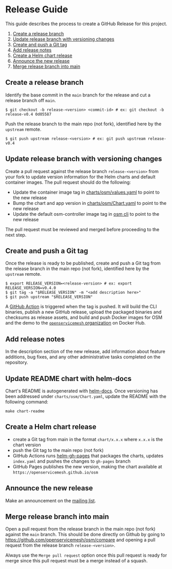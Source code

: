 # Release Guide

This guide describes the process to create a GitHub Release for this project.

1. [Create a release branch](#create-a-release-branch)
1. [Update release branch with versioning changes](#update-release-branch-with-versioning-changes)
1. [Create and push a Git tag](#create-and-push-a-git-tag)
1. [Add release notes](#add-release-notes)
1. [Create a Helm chart release](#create-a-helm-chart-release)
1. [Announce the new release](#announce-the-new-release)
1. [Merge release branch into main](#merge-release-branch-into-main)

## Create a release branch

Identify the base commit in the `main` branch for the release and cut a release branch off `main`.
```console
$ git checkout -b release-<version> <commit-id> # ex: git checkout -b release-v0.4 0d05587
```

Push the release branch to the main repo (not fork), identified here by the `upstream` remote.
```console
$ git push upstream release-<version> # ex: git push upstream release-v0.4
```

## Update release branch with versioning changes

Create a pull request against the release branch `release-<version>` from your fork to update version
information for the Helm charts and default container images. The pull request should do the following:

* Update the container image tag in [charts/osm/values.yaml](/charts/osm/values.yaml) to point to the new release
* Bump the chart and app version in [charts/osm/Chart.yaml](/charts/osm/Chart.yaml) to point to the new release
* Update the default osm-controller image tag in [osm cli](/cmd/cli/install.go) to point to the new release

The pull request must be reviewed and merged before proceeding to the next step.

## Create and push a Git tag

Once the release is ready to be published, create and push a Git tag from the release branch in
the main repo (not fork), identified here by the `upstream` remote.

```console
$ export RELEASE_VERSION=<release-version> # ex: export RELEASE_VERSION=v0.4.0
$ git tag -a "$RELEASE_VERSION" -m "<add description here>"
$ git push upstream "$RELEASE_VERSION"
```

A [GitHub Action](/.github/workflows/release.yml) is triggered when the tag is pushed.
It will build the CLI binaries, publish a new GitHub release,
upload the packaged binaries and checksums as release assets,
and build and push Docker images for OSM and the demo to the
[`openservicemesh` organization](https://hub.docker.com/u/openservicemesh) on Docker Hub.

## Add release notes

In the description section of the new release, add information about feature additions, bug fixes,
and any other administrative tasks completed on the repository.

## Update README chart with helm-docs

Chart's README is autogenerated with [helm-docs](https://github.com/norwoodj/helm-docs). Once versioning has been addressed
under `charts/osm/Chart.yaml`, update the README with the following command:

```
make chart-readme
```

## Create a Helm chart release

* create a Git tag from main in the format `chart/x.x.x` where `x.x.x` is the chart version
* push the Git tag to the main repo (not fork)
* GitHub Actions runs [helm-gh-pages](https://github.com/stefanprodan/helm-gh-pages) that packages the charts, updates `index.yaml` and pushes the changes to `gh-pages` branch
* GitHub Pages publishes the new version, making the chart available at `https://openservicemesh.github.io/osm`

## Announce the new release

Make an announcement on the [mailing list](https://groups.google.com/g/openservicemesh).

## Merge release branch into main

Open a pull request from the release branch in the main repo (not fork) against the `main` branch.
This should be done directly on Github by going to https://github.com/openservicemesh/osm/compare
and opening a pull request from the release branch `release-<version>`.

Always use the `Merge pull request` option once this pull request is ready for merge since this
pull request must be a merge instead of a squash.
